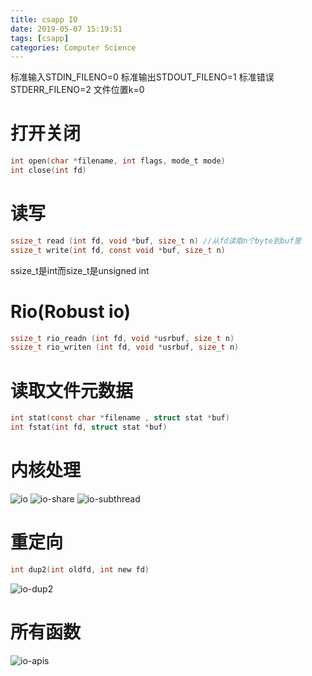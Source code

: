 ```yaml
---
title: csapp IO
date: 2019-05-07 15:19:51
tags: [csapp]
categories: Computer Science
---
```

标准输入STDIN_FILENO=0 标准输出STDOUT_FILENO=1 标准错误 STDERR_FILENO=2
文件位置k=0
# 打开关闭
```c
int open(char *filename, int flags, mode_t mode)
int close(int fd)
```

# 读写
```c
ssize_t read (int fd, void *buf, size_t n) //从fd读取n个byte到buf里
ssize_t write(int fd, const void *buf, size_t n)
```
ssize_t是int而size_t是unsigned int

# Rio(Robust io)
```c
ssize_t rio_readn (int fd, void *usrbuf, size_t n)
ssize_t rio_writen (int fd, void *usrbuf, size_t n)
```

# 读取文件元数据
```c
int stat(const char *filename , struct stat *buf)
int fstat(int fd, struct stat *buf)
```
# 内核处理
![io](https://fanjingdan012.github.io/2019/05/07/csapp-IO/io.png)
![io-share](https://fanjingdan012.github.io/2019/05/07/csapp-IO/io-share.png)
![io-subthread](https://fanjingdan012.github.io/2019/05/07/csapp-IO/io-subthread.png)

# 重定向
```c
int dup2(int oldfd, int new fd)
```
![io-dup2](https://fanjingdan012.github.io/2019/05/07/csapp-IO/io-dup2.png)

# 所有函数
![io-apis](https://fanjingdan012.github.io/2019/05/07/csapp-IO/io-apis.png)